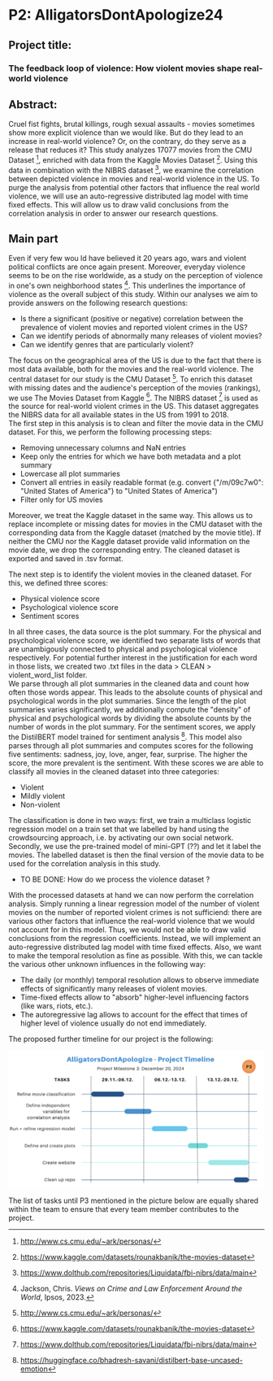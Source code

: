  # P2: AlligatorsDontApologize24 

 ## Project title: 
 ### The feedback loop of violence: How violent movies shape real-world violence
 

 ## Abstract:
 Cruel fist fights, brutal killings, rough sexual assaults - movies sometimes show more explicit violence than we would like. But do they lead to an increase in real-world violence? Or, on the contrary, do they serve as a release that reduces it? This study analyzes 17077 movies from the CMU Dataset [^1], enriched with data from the Kaggle Movies Dataset [^2]. Using this data in combination with the NIBRS dataset [^3], we examine the correlation between depicted violence in movies and real-world violence in the US. To purge the analysis from potential other factors that influence the real world violence, we will use an auto-regressive distributed lag model with time fixed effects. This will allow us to draw valid conclusions from the correlation analysis in order to answer our research questions.

## Main part
Even if very few wou ld have believed it 20 years ago, wars and violent political conflicts are once again present. Moreover, everyday violence seems to be on the rise worldwide, as a study on the perception of violence in one's own neighborhood states [^4]. This underlines the importance of violence as the overall subject of this study. Within our analyses we aim to provide answers on the following research questions: 

* Is there a significant (positive or negative) correlation between the prevalence of violent movies and reported violent crimes in the US?
* Can we identify periods of abnormally many releases of violent movies? 
* Can we identify genres that are particularly violent?

The focus on the geographical area of the US is due to the fact that there is most data available, both for the movies and the real-world violence.
The central dataset for our study is the CMU Dataset [^1]. To enrich this dataset with missing dates and the audience's perception of the movies (rankings), we use The Movies Dataset from Kaggle [^2]. The NIBRS dataset [^3] is used as the source for real-world violent crimes in the US. This dataset aggregates the NIBRS data for all available states in the US from 1991 to 2018.  
The first step in this analysis is to clean and filter the movie data in the CMU dataset. For this, we perform the following processing steps:
* Removing unnecessary columns and NaN entries
* Keep only the entries for which we have both metadata and a plot summary
* Lowercase all plot summaries
* Convert all entries in easily readable format (e.g. convert {"/m/09c7w0": "United States of America"} to "United States of America")
* Filter only for US movies

Moreover, we treat the Kaggle dataset in the same way. This allows us to replace incomplete or missing dates for movies in the CMU dataset with the corresponding data from the Kaggle dataset (matched by the movie title). If neither the CMU nor the Kaggle dataset provide valid information on the movie date, we drop the corresponding entry. The cleaned dataset is exported and saved in .tsv format.

The next step is to identify the violent movies in the cleaned dataset. For this, we defined three scores: 
* Physical violence score
* Psychological violence score
* Sentiment scores

In all three cases, the data source is the plot summary. For the physical and psychological violence score, we identified two separate lists of words that are unambigously connected to physical and psychological violence respectively. For potential further interest in the justification for each word in those lists, we created two .txt files in the data > CLEAN > violent_word_list folder.   
We parse through all plot summaries in the cleaned data and count how often those words appear. This leads to the absolute counts of physical and psychological words in the plot summaries. Since the length of the plot summaries varies significantly, we additionally compute the "density" of physical and psychological words by dividing the absolute counts by the number of words in the plot summary. 
For the sentiment scores, we apply the DistilBERT model trained for sentiment analysis [^5]. This model also parses through all plot summaries and computes scores for the following five sentiments: sadness, joy, love, anger, fear, surprise. The higher the score, the more prevalent is the sentiment. 
With these scores we are able to classify all movies in the cleaned dataset into three categories: 

* Violent 
* Mildly violent
* Non-violent

The classification is done in two ways: first, we train a multiclass logistic regression model on a train set that we labelled by hand using the crowdsourcing approach, i.e. by activating our own social network. Secondly, we use the pre-trained model of mini-GPT (??) and let it label the movies. The labelled dataset is then the final version of the movie data to be used for the correlation analysis in this study. 

* TO BE DONE: How do we process the violence dataset ?

With the processed datasets at hand we can now perform the correlation analysis. Simply running a linear regression model of the number of violent movies on the number of reported violent crimes is not sufficiend: there are various other factors that influence the real-world violence that we would not account for in this model. Thus, we would not be able to draw valid conclusions from the regression coefficients. Instead, we will implement an auto-regressive distributed lag model with time fixed effects. Also, we want to make the temporal resolution as fine as possible. With this, we can tackle the various other unknown influences in the following way: 
* The daily (or monthly) temporal resolution allows to observe immediate effects of significantly many releases of violent movies.
* Time-fixed effects allow to "absorb" higher-level influencing factors (like wars, riots, etc.).
* The autoregressive lag allows to account for the effect that times of higher level of violence usually do not end immediately.

The proposed further timeline for our project is the following: 

![Timeline](data/Timeline.png)

The list of tasks until P3 mentioned in the picture below are equally shared within the team to ensure that every team member contributes to the project.


[^1]: http://www.cs.cmu.edu/~ark/personas/
[^2]: https://www.kaggle.com/datasets/rounakbanik/the-movies-dataset
[^3]: https://www.dolthub.com/repositories/Liquidata/fbi-nibrs/data/main
[^4]: Jackson, Chris. *Views on Crime and Law Enforcement Around the World*, Ipsos, 2023.
[^5]: https://huggingface.co/bhadresh-savani/distilbert-base-uncased-emotion